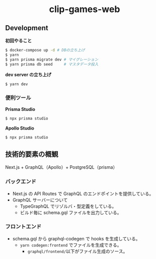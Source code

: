 <p><h1 align="center">clip-games-web</h1></p>

## Development

**初回やること**

```bash
$ docker-compose up -d # DBの立ち上げ
$ yarn
$ yarn prisma migrate dev # マイグレーション
$ yarn prisma db seed     # マスタデータ投入
```

**dev server の立ち上げ**

```bash
$ yarn dev
```
### 便利ツール

**Prisma Studio**

```bash
$ npx prisma studio
```

**Apollo Studio**


```bash
$ npx prisma studio
```

## 技術的要素の概観

Next.js + GraphQL（Apollo）+ PostgreSQL（prisma）

### バックエンド

- Next.js の API Routes で GraphQL のエンドポイントを提供している。
- GraphQL サーバーについて
  - TypeGraphQL でリゾルバ・型定義をしている。
  - ビルド毎に schema.gql ファイルを出力している。

### フロントエンド

- schema.gql から graphql-codegen で hooks を生成している。
  - `yarn codegen:frontend` でファイルを生成できる。
    - `graphql/frontend/`以下がファイル生成のソース。
